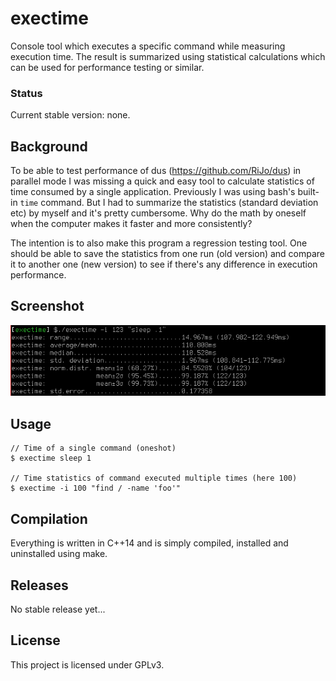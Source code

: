 exectime
========

Console tool which executes a specific command while measuring execution time. The result is summarized using statistical calculations which can be used for performance testing or similar.

### Status
Current stable version: none.

## Background
To be able to test performance of dus (https://github.com/RiJo/dus) in parallel mode I was missing a quick and easy tool to calculate statistics of time consumed by a single application. Previously I was using bash's built-in `time` command. But I had to summarize the statistics (standard deviation etc) by myself and it's pretty cumbersome. Why do the math by oneself when the computer makes it faster and more consistently?

The intention is to also make this program a regression testing tool. One should be able to save the statistics from one run (old version) and compare it to another one (new version) to see if there's any difference in execution performance.

## Screenshot
![exectime preview](screenshot.png)

## Usage
    // Time of a single command (oneshot)
    $ exectime sleep 1

    // Time statistics of command executed multiple times (here 100)
    $ exectime -i 100 "find / -name 'foo'"

## Compilation
Everything is written in C++14 and is simply compiled, installed and uninstalled using make.

## Releases
No stable release yet...

## License
This project is licensed under GPLv3.

